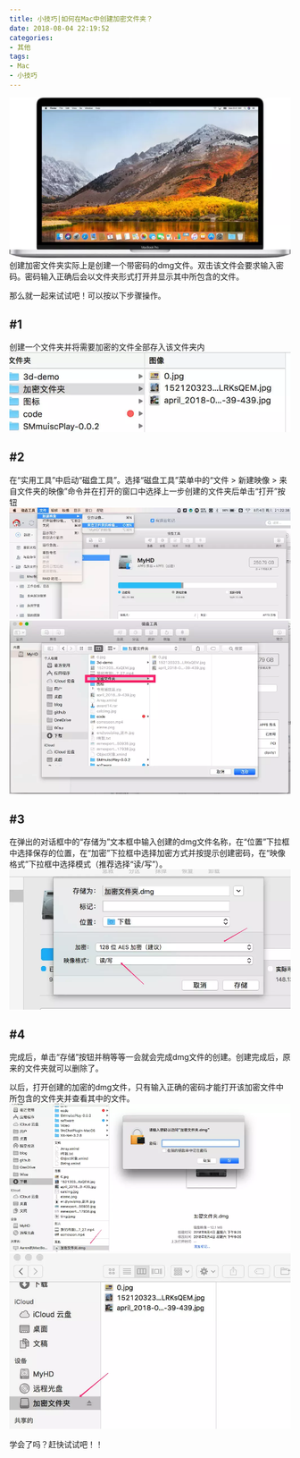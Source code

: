 ```yaml
---
title: 小技巧|如何在Mac中创建加密文件夹？
date: 2018-08-04 22:19:52
categories:
- 其他
tags:
- Mac
- 小技巧
---
```

![](https://raw.githubusercontent.com/dunizb/cloudimg/master/blog/article/201808/mac/banner.webp)
创建加密文件夹实际上是创建一个带密码的dmg文件。双击该文件会要求输入密码。密码输入正确后会以文件夹形式打开并显示其中所包含的文件。

那么就一起来试试吧！可以按以下步骤操作。
<!-- more -->
## #1
创建一个文件夹并将需要加密的文件全部存入该文件夹内
![](https://raw.githubusercontent.com/dunizb/cloudimg/master/blog/article/201808/mac/1.webp)

## #2
在“实用工具”中启动“磁盘工具”。选择“磁盘工具”菜单中的“文件 > 新建映像 > 来自文件夹的映像”命令并在打开的窗口中选择上一步创建的文件夹后单击“打开”按钮
![](https://raw.githubusercontent.com/dunizb/cloudimg/master/blog/article/201808/mac/2.webp)
![](https://raw.githubusercontent.com/dunizb/cloudimg/master/blog/article/201808/mac/3.webp)

## #3
在弹出的对话框中的“存储为”文本框中输入创建的dmg文件名称，在“位置”下拉框中选择保存的位置，在“加密”下拉框中选择加密方式并按提示创建密码，在“映像格式”下拉框中选择模式（推荐选择“读/写”）。
![](https://raw.githubusercontent.com/dunizb/cloudimg/master/blog/article/201808/mac/4.webp)

## #4
完成后，单击“存储”按钮并稍等等一会就会完成dmg文件的创建。创建完成后，原来的文件夹就可以删除了。

以后，打开创建的加密的dmg文件，只有输入正确的密码才能打开该加密文件中所包含的文件夹并查看其中的文件。
![](https://raw.githubusercontent.com/dunizb/cloudimg/master/blog/article/201808/mac/5.webp)
![](https://raw.githubusercontent.com/dunizb/cloudimg/master/blog/article/201808/mac/6.webp)

学会了吗？赶快试试吧！！